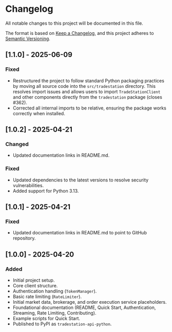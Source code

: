 # Changelog

All notable changes to this project will be documented in this file.

The format is based on [Keep a Changelog](https://keepachangelog.com/en/1.0.0/),
and this project adheres to [Semantic Versioning](https://semver.org/spec/v2.0.0.html).

## [1.1.0] - 2025-06-09

### Fixed
- Restructured the project to follow standard Python packaging practices by moving all source code into the `src/tradestation` directory. This resolves import issues and allows users to import `TradeStationClient` and other components directly from the `tradestation` package (closes #362).
- Corrected all internal imports to be relative, ensuring the package works correctly when installed.

## [1.0.2] - 2025-04-21

### Changed
- Updated documentation links in README.md.

### Fixed
- Updated dependencies to the latest versions to resolve security vulnerabilities.
- Added support for Python 3.13.

## [1.0.1] - 2025-04-21

### Fixed
- Updated documentation links in README.md to point to GitHub repository.

## [1.0.0] - 2025-04-20

### Added
- Initial project setup.
- Core client structure.
- Authentication handling (`TokenManager`).
- Basic rate limiting (`RateLimiter`).
- Initial market data, brokerage, and order execution service placeholders.
- Foundational documentation (README, Quick Start, Authentication, Streaming, Rate Limiting, Contributing).
- Example scripts for Quick Start.
- Published to PyPI as `tradestation-api-python`. 